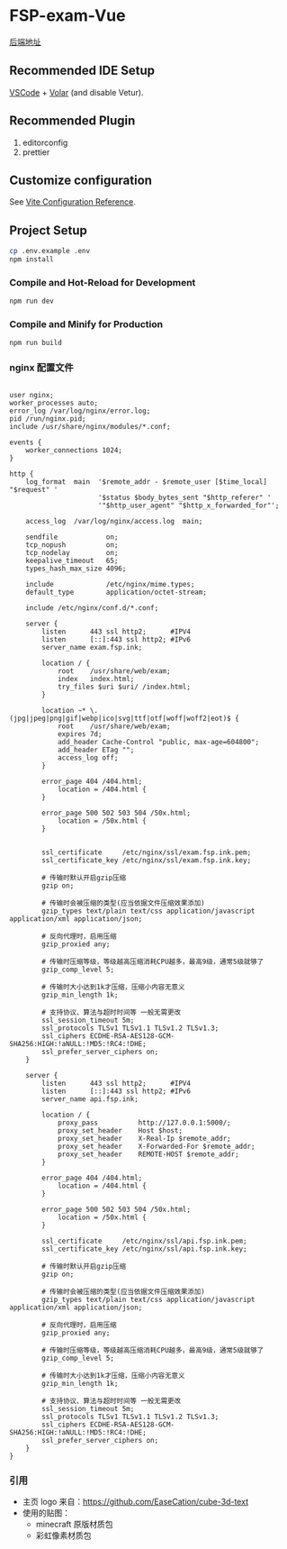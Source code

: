 # FSP-exam-Vue

[后端地址](https://github.com/tangsu99/fsp-exam-flask)

## Recommended IDE Setup

[VSCode](https://code.visualstudio.com/) + [Volar](https://marketplace.visualstudio.com/items?itemName=Vue.volar) (and disable Vetur).

## Recommended Plugin

1. editorconfig
2. prettier

## Customize configuration

See [Vite Configuration Reference](https://vite.dev/config/).

## Project Setup

```sh
cp .env.example .env
npm install

```

### Compile and Hot-Reload for Development

```sh
npm run dev
```

### Compile and Minify for Production

```sh
npm run build
```

### nginx 配置文件

```nginx

user nginx;
worker_processes auto;
error_log /var/log/nginx/error.log;
pid /run/nginx.pid;
include /usr/share/nginx/modules/*.conf;

events {
    worker_connections 1024;
}

http {
    log_format  main  '$remote_addr - $remote_user [$time_local] "$request" '
                      '$status $body_bytes_sent "$http_referer" '
                      '"$http_user_agent" "$http_x_forwarded_for"';

    access_log  /var/log/nginx/access.log  main;

    sendfile            on;
    tcp_nopush          on;
    tcp_nodelay         on;
    keepalive_timeout   65;
    types_hash_max_size 4096;

    include             /etc/nginx/mime.types;
    default_type        application/octet-stream;

    include /etc/nginx/conf.d/*.conf;

    server {
        listen      443 ssl http2;      #IPV4
        listen      [::]:443 ssl http2; #IPv6
        server_name exam.fsp.ink;

        location / {
            root    /usr/share/web/exam;
            index   index.html;
            try_files $uri $uri/ /index.html;
        }

        location ~* \.(jpg|jpeg|png|gif|webp|ico|svg|ttf|otf|woff|woff2|eot)$ {
            root    /usr/share/web/exam;
            expires 7d;
            add_header Cache-Control "public, max-age=604800";
            add_header ETag "";
            access_log off;
        }

        error_page 404 /404.html;
            location = /404.html {
        }

        error_page 500 502 503 504 /50x.html;
            location = /50x.html {
        }


        ssl_certificate     /etc/nginx/ssl/exam.fsp.ink.pem;
        ssl_certificate_key /etc/nginx/ssl/exam.fsp.ink.key;

        # 传输时默认开启gzip压缩
        gzip on;

        # 传输时会被压缩的类型(应当依据文件压缩效果添加)
        gzip_types text/plain text/css application/javascript application/xml application/json;

        # 反向代理时，启用压缩
        gzip_proxied any;

        # 传输时压缩等级，等级越高压缩消耗CPU越多，最高9级，通常5级就够了
        gzip_comp_level 5;

        # 传输时大小达到1k才压缩，压缩小内容无意义
        gzip_min_length 1k;

        # 支持协议、算法与超时时间等 一般无需更改
        ssl_session_timeout 5m;
        ssl_protocols TLSv1 TLSv1.1 TLSv1.2 TLSv1.3;
        ssl_ciphers ECDHE-RSA-AES128-GCM-SHA256:HIGH:!aNULL:!MD5:!RC4:!DHE;
        ssl_prefer_server_ciphers on;
    }

    server {
        listen      443 ssl http2;      #IPV4
        listen      [::]:443 ssl http2; #IPv6
        server_name api.fsp.ink;

        location / {
            proxy_pass          http://127.0.0.1:5000/;
            proxy_set_header    Host $host;
            proxy_set_header    X-Real-Ip $remote_addr;
            proxy_set_header    X-Forwarded-For $remote_addr;
            proxy_set_header    REMOTE-HOST $remote_addr;
        }

        error_page 404 /404.html;
            location = /404.html {
        }

        error_page 500 502 503 504 /50x.html;
            location = /50x.html {
        }

        ssl_certificate     /etc/nginx/ssl/api.fsp.ink.pem;
        ssl_certificate_key /etc/nginx/ssl/api.fsp.ink.key;

        # 传输时默认开启gzip压缩
        gzip on;

        # 传输时会被压缩的类型(应当依据文件压缩效果添加)
        gzip_types text/plain text/css application/javascript application/xml application/json;

        # 反向代理时，启用压缩
        gzip_proxied any;

        # 传输时压缩等级，等级越高压缩消耗CPU越多，最高9级，通常5级就够了
        gzip_comp_level 5;

        # 传输时大小达到1k才压缩，压缩小内容无意义
        gzip_min_length 1k;

        # 支持协议、算法与超时时间等 一般无需更改
        ssl_session_timeout 5m;
        ssl_protocols TLSv1 TLSv1.1 TLSv1.2 TLSv1.3;
        ssl_ciphers ECDHE-RSA-AES128-GCM-SHA256:HIGH:!aNULL:!MD5:!RC4:!DHE;
        ssl_prefer_server_ciphers on;
    }
}

```

### 引用

- 主页 logo 来自：<https://github.com/EaseCation/cube-3d-text>
- 使用的贴图：
  - minecraft 原版材质包
  - 彩虹像素材质包
